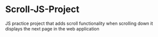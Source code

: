 # Scroll-JS-Project
 JS practice project that adds scroll functionality when scrolling down it displays the next page in the web application
